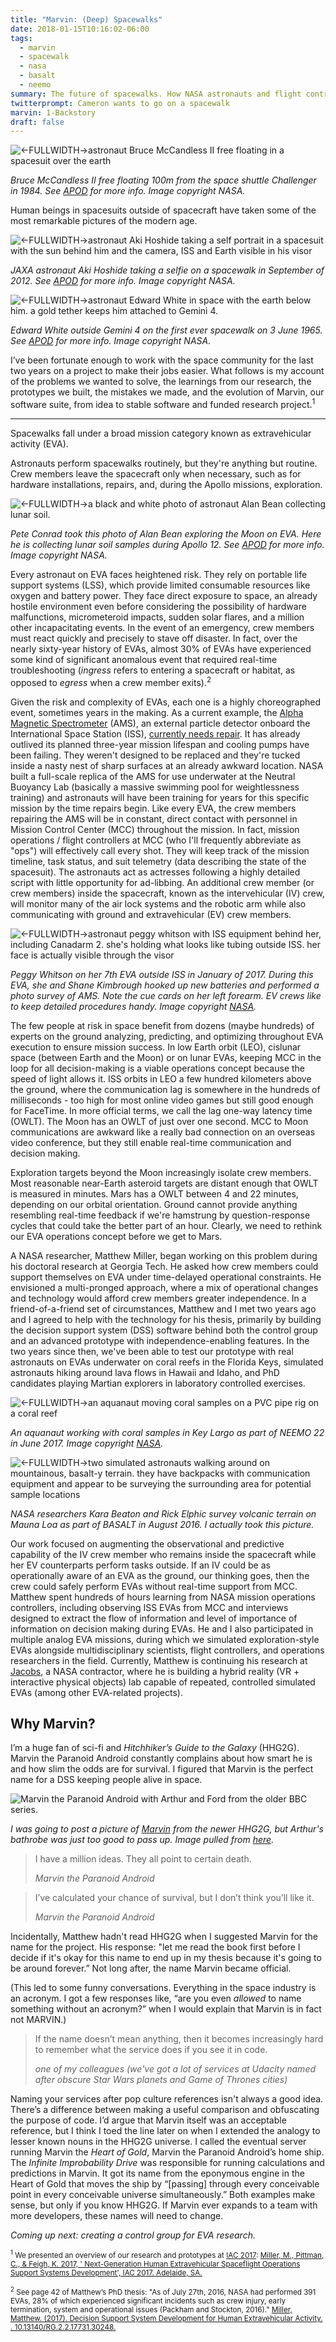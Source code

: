 ```yaml
---
title: "Marvin: (Deep) Spacewalks"
date: 2018-01-15T10:16:02-06:00
tags:
  - marvin
  - spacewalk
  - nasa
  - basalt
  - neemo
summary: The future of spacewalks. How NASA astronauts and flight controllers manage EVAs, and the software we're building to support them on Mars and beyond.
twitterprompt: Cameron wants to go on a spacewalk
marvin: 1-Backstory
draft: false
---
```


![<-FULLWIDTH->astronaut Bruce McCandless II free floating in a spacesuit over the earth](./freeflyer_nasa_cropped.jpg)

_Bruce McCandless II free floating 100m from the space shuttle Challenger in 1984. See [APOD](https://apod.nasa.gov/apod/ap120101.html) for more info. Image copyright NASA._

Human beings in spacesuits outside of spacecraft have taken some of the most remarkable pictures of the modern age.

![<-FULLWIDTH->astronaut Aki Hoshide taking a self portrait in a spacesuit with the sun behind him and the camera, ISS and Earth visible in his visor](./aki_selfportrait.jpg)

_JAXA astronaut Aki Hoshide taking a selfie on a spacewalk in September of 2012. See [APOD](https://apod.nasa.gov/apod/ap120918.html) for more info. Image copyright NASA._

![<-FULLWIDTH->astronaut Edward White in space with the earth below him. a gold tether keeps him attached to Gemini 4.](./ed_white_first_spacewalk.jpg)

_Edward White outside Gemini 4 on the first ever spacewalk on 3 June 1965. See [APOD](https://apod.nasa.gov/apod/ap150606.html) for more info. Image copyright NASA._

I’ve been fortunate enough to work with the space community for the last two years on a project to make their jobs easier. What follows is my account of the problems we wanted to solve, the learnings from our research, the prototypes we built, the mistakes we made, and the evolution of Marvin, our software suite, from idea to stable software and funded research project.<sup>1</sup>

---

Spacewalks fall under a broad mission category known as extravehicular activity (EVA).

Astronauts perform spacewalks routinely, but they're anything but routine. Crew members leave the spacecraft only when necessary, such as for hardware installations, repairs, and, during the Apollo missions, exploration.

![<-FULLWIDTH->a black and white photo of astronaut Alan Bean collecting lunar soil.](./bean_conrad_moon.jpg)

_Pete Conrad took this photo of Alan Bean exploring the Moon on EVA. Here he is collecting lunar soil samples during Apollo 12. See [APOD](https://apod.nasa.gov/apod/ap060121.html) for more info. Image copyright NASA._

Every astronaut on EVA faces heightened risk. They rely on portable life support systems (LSS), which provide limited consumable resources like oxygen and battery power. They face direct exposure to space, an already hostile environment even before considering the possibility of hardware malfunctions, micrometeroid impacts, sudden solar flares, and a million other incapacitating events. In the event of an emergency, crew members must react quickly and precisely to stave off disaster. In fact, over the nearly sixty-year history of EVAs, almost 30% of EVAs have experienced some kind of significant anomalous event that required real-time troubleshooting (_ingress_ refers to entering a spacecraft or habitat, as opposed to _egress_ when a crew member exits).<sup>2</sup>

Given the risk and complexity of EVAs, each one is a highly choreographed event, sometimes years in the making. As a current example, the [Alpha Magnetic Spectrometer](https://www.nasa.gov/mission_pages/station/research/experiments/742.html) (AMS), an external particle detector onboard the International Space Station (ISS), [currently needs repair](https://arstechnica.com/science/2017/04/nasa-is-planning-a-daring-repair-mission-to-save-a-2-billion-particle-detector/). It has already outlived its planned three-year mission lifespan and cooling pumps have been failing. They weren't designed to be replaced and they're tucked inside a nasty nest of sharp surfaces at an already awkward location. NASA built a full-scale replica of the AMS for use underwater at the Neutral Buoyancy Lab (basically a massive swimming pool for weightlessness training) and astronauts will have been training for years for this specific mission by the time repairs begin. Like every EVA, the crew members repairing the AMS will be in constant, direct contact with personnel in Mission Control Center (MCC) throughout the mission. In fact, mission operations / flight controllers at MCC (who I'll frequently abbreviate as "ops") will effectively call every shot. They will keep track of the mission timeline, task status, and suit telemetry (data describing the state of the spacesuit). The astronauts act as actresses following a highly detailed script with little opportunity for ad-libbing. An additional crew member (or crew members) inside the spacecraft, known as the intervehicular (IV) crew, will monitor many of the air lock systems and the robotic arm while also communicating with ground and extravehicular (EV) crew members.

![<-FULLWIDTH->astronaut peggy whitson with ISS equipment behind her, including Canadarm 2. she's holding what looks like tubing outside ISS. her face is actually visible through the visor](./peggy_whitson_expedition50.jpg)

_Peggy Whitson on her 7th EVA outside ISS in January of 2017. During this EVA, she and Shane Kimbrough hooked up new batteries and performed a photo survey of AMS. Note the cue cards on her left forearm. EV crews like to keep detailed procedures handy. Image copyright [NASA](https://www.nasa.gov/image-feature/astronaut-peggy-whitson-during-a-spacewalk)._

The few people at risk in space benefit from dozens (maybe hundreds) of experts on the ground analyzing, predicting, and optimizing throughout EVA execution to ensure mission success. In low Earth orbit (LEO), cislunar space (between Earth and the Moon) or on lunar EVAs, keeping MCC in the loop for all decision-making is a viable operations concept because the speed of light allows it. ISS orbits in LEO a few hundred kilometers above the ground, where the communication lag is somewhere in the hundreds of milliseconds - too high for most online video games but still good enough for FaceTime. In more official terms, we call the lag one-way latency time (OWLT). The Moon has an OWLT of just over one second. MCC to Moon communications are awkward like a really bad connection on an overseas video conference, but they still enable real-time communication and decision making.

Exploration targets beyond the Moon increasingly isolate crew members. Most reasonable near-Earth asteroid targets are distant enough that OWLT is measured in minutes. Mars has a OWLT between 4 and 22 minutes, depending on our orbital orientation. Ground cannot provide anything resembling real-time feedback if we're hamstrung by question-response cycles that could take the better part of an hour. Clearly, we need to rethink our EVA operations concept before we get to Mars.

A NASA researcher, Matthew Miller, began working on this problem during his doctoral research at Georgia Tech. He asked how crew members could support themselves on EVA under time-delayed operational constraints. He envisioned a multi-pronged approach, where a mix of operational changes and technology would afford crew members greater independence. In a friend-of-a-friend set of circumstances, Matthew and I met two years ago and I agreed to help with the technology for his thesis, primarily by building the decision support system (DSS) software behind both the control group and an advanced prototype with independence-enabling features. In the two years since then, we've been able to test our prototype with real astronauts on EVAs underwater on coral reefs in the Florida Keys, simulated astronauts hiking around lava flows in Hawaii and Idaho, and PhD candidates playing Martian explorers in laboratory controlled exercises.

![<-FULLWIDTH->an aquanaut moving coral samples on a PVC pipe rig on a coral reef](./neemo_coral_collection.jpg)

_An aquanaut working with coral samples in Key Largo as part of NEEMO 22 in June 2017. Image copyright [NASA](https://www.nasa.gov/mission%5Fpages/NEEMO/index.html)._

![<-FULLWIDTH->two simulated astronauts walking around on mountainous, basalt-y terrain. they have backpacks with communication equipment and appear to be surveying the surrounding area for potential sample locations](./basalt_surveying.jpg)

_NASA researchers Kara Beaton and Rick Elphic survey volcanic terrain on Mauna Loa as part of BASALT in August 2016. I actually took this picture._

Our work focused on augmenting the observational and predictive capability of the IV crew member who remains inside the spacecraft while her EV counterparts perform tasks outside. If an IV could be as operationally aware of an EVA as the ground, our thinking goes, then the crew could safely perform EVAs without real-time support from MCC. Matthew spent hundreds of hours learning from NASA mission operations controllers, including observing ISS EVAs from MCC and interviews designed to extract the flow of information and level of importance of information on decision making during EVAs. He and I also participated in multiple analog EVA missions, during which we simulated exploration-style EVAs alongside multidisciplinary scientists, flight controllers, and operations researchers in the field. Currently, Matthew is continuing his research at [Jacobs](https://www.wehavespaceforyou.com), a NASA contractor, where he is building a hybrid reality (VR + interactive physical objects) lab capable of repeated, controlled simulated EVAs (among other EVA-related projects).

## Why Marvin?

I’m a huge fan of sci-fi and _Hitchhiker’s Guide to the Galaxy_ (HHG2G). Marvin the Paranoid Android constantly complains about how smart he is and how slim the odds are for survival. I figured that Marvin is the perfect name for a DSS keeping people alive in space.

![Marvin the Paranoid Android with Arthur and Ford from the older BBC series.](./old_marvin.jpg)

_I was going to post a picture of [Marvin](http://hitchhikers.wikia.com/wiki/Marvin?file=Marvin.jpg) from the newer HHG2G, but Arthur's bathrobe was just too good to pass up. Image pulled from [here](http://hitchhikers.wikia.com/wiki/Marvin?file=Marvin%5Fmeets%5FFord%5Fand%5FArthur.jpg)._

> I have a million ideas. They all point to certain death.
>
> <cite>Marvin the Paranoid Android</cite>

> I’ve calculated your chance of survival, but I don’t think you’ll like it.
>
> <cite>Marvin the Paranoid Android</cite>

Incidentally, Matthew hadn't read HHG2G when I suggested Marvin for the name for the project. His response: "let me read the book first before I decide if it's okay for this name to end up in my thesis because it's going to be around forever.” Not long after, the name Marvin became official.

(This led to some funny conversations. Everything in the space industry is an acronym. I got a few responses like, “are you even _allowed_ to name something without an acronym?” when I would explain that Marvin is in fact not MARVIN.)

> If the name doesn’t mean anything, then it becomes increasingly hard to remember what the service does if you see it in code.
>
> <cite>one of my colleagues (we've got a lot of services at Udacity named after obscure Star Wars planets and Game of Thrones cities)</cite>

Naming your services after pop culture references isn't always a good idea. There’s a difference between making a useful comparison and obfuscating the purpose of code. I’d argue that Marvin itself was an acceptable reference, but I think I toed the line later on when I extended the analogy to lesser known nouns in the HHG2G universe. I called the eventual server running Marvin the _Heart of Gold_, Marvin the Paranoid Android’s home ship. The _Infinite Improbability Drive_ was responsible for running calculations and predictions in Marvin. It got its name from the eponymous engine in the Heart of Gold that moves the ship by “[passing] through every conceivable point in every conceivable universe simultaneously.” Both examples make sense, but only if you know HHG2G. If Marvin ever expands to a team with more developers, these names will need to change.

_Coming up next: creating a control group for EVA research._

<sub><sup>1</sup> We presented an overview of our research and prototypes at [IAC 2017](http://www.iafastro.org/events/iac/iac-2017/): [Miller, M., Pittman, C., & Feigh, K. 2017, '
Next-Generation Human Extravehicular Spaceflight Operations Support Systems Development', IAC 2017. Adelaide, SA.](https://www.researchgate.net/publication/320290594_Next-Generation_Human_Extravehicular_Spaceflight_Operations_Support_Systems_Development)</sub>

<sub><sup>2</sup> See page 42 of Matthew’s PhD thesis: "As of July 27th, 2016, NASA had performed 391 EVAs, 28% of which experienced significant incidents such as crew injury, early termination, system and operational issues (Packham and Stockton, 2016)." [Miller, Matthew. (2017). Decision Support System Development for Human Extravehicular Activity. . 10.13140/RG.2.2.17731.30248.](https://doi.org/10.13140/rg.2.2.17731.30248)</sub>
